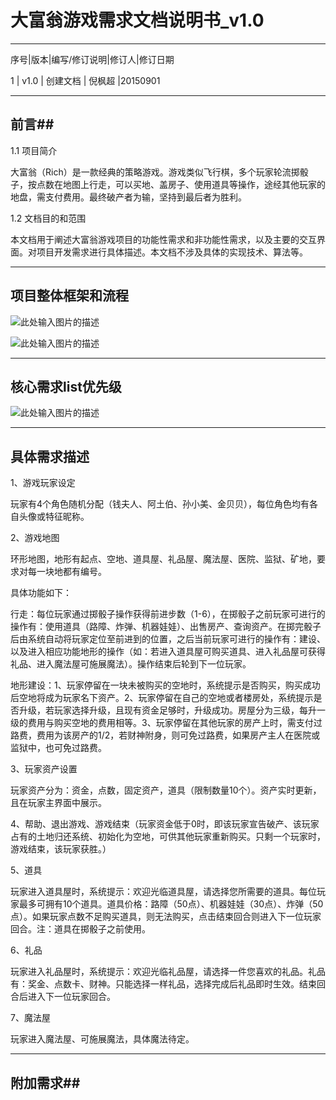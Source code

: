 # 大富翁游戏需求文档说明书_v1.0


----------

序号|版本|编写/修订说明|修订人|修订日期

1  | v1.0    |    创建文档      |          倪枫超       |20150901

----------


## 前言##


   1.1 项目简介

 大富翁（Rich）是一款经典的策略游戏。游戏类似飞行棋，多个玩家轮流掷骰子，按点数在地图上行走，可以买地、盖房子、使用道具等操作，途经其他玩家的地盘，需支付费用。最终破产者为输，坚持到最后者为胜利。
      
   1.2 文档目的和范围

 本文档用于阐述大富翁游戏项目的功能性需求和非功能性需求，以及主要的交互界面。对项目开发需求进行具体描述。本文档不涉及具体的实现技术、算法等。


----------

## 项目整体框架和流程 ##
 
![此处输入图片的描述][1]

![此处输入图片的描述][2]


----------


## 核心需求list优先级 ##
 
![此处输入图片的描述][3]

 


----------

 


## 具体需求描述 ##



 
1、游戏玩家设定

   玩家有4个角色随机分配（钱夫人、阿土伯、孙小美、金贝贝），每位角色均有各自头像或特征昵称。

2、游戏地图

  环形地图，地形有起点、空地、道具屋、礼品屋、魔法屋、医院、监狱、矿地，要求对每一块地都有编号。
  
  具体功能如下：
  
  行走：每位玩家通过掷骰子操作获得前进步数（1-6），在掷骰子之前玩家可进行的操作有：使用道具（路障、炸弹、机器娃娃）、出售房产、查询资产。在掷完骰子后由系统自动将玩家定位至前进到的位置，之后当前玩家可进行的操作有：建设、以及进入相应功能地形的操作（如：若进入道具屋可购买道具、进入礼品屋可获得礼品、进入魔法屋可施展魔法）。操作结束后轮到下一位玩家。

  地形建设：1、玩家停留在一块未被购买的空地时，系统提示是否购买，购买成功后空地将成为玩家名下资产。2、玩家停留在自己的空地或者楼房处，系统提示是否升级，若玩家选择升级，且现有资金足够时，升级成功。房屋分为三级，每升一级的费用与购买空地的费用相等。3、玩家停留在其他玩家的房产上时，需支付过路费，费用为该房产的1/2，若财神附身，则可免过路费，如果房产主人在医院或监狱中，也可免过路费。
  
3、玩家资产设置

  玩家资产分为：资金，点数，固定资产，道具（限制数量10个）。资产实时更新，且在玩家主界面中展示。
  
4、帮助、退出游戏、游戏结束（玩家资金低于0时，即该玩家宣告破产、该玩家占有的土地归还系统、初始化为空地，可供其他玩家重新购买。只剩一个玩家时，游戏结束，该玩家获胜。）
  
5、道具

  玩家进入道具屋时，系统提示：欢迎光临道具屋，请选择您所需要的道具。每位玩家最多可拥有10个道具。道具价格：路障（50点）、机器娃娃（30点）、炸弹（50点）。如果玩家点数不足购买道具，则无法购买，点击结束回合则进入下一位玩家回合。注：道具在掷骰子之前使用。
  
6、礼品

  玩家进入礼品屋时，系统提示：欢迎光临礼品屋，请选择一件您喜欢的礼品。礼品有：奖金、点数卡、财神。只能选择一样礼品，选择完成后礼品即时生效。结束回合后进入下一位玩家回合。
  
7、魔法屋

  玩家进入魔法屋、可施展魔法，具体魔法待定。
  


----------


  

## 附加需求##





  [1]: http://ww2.sinaimg.cn/mw1024/7e1be8b7gw1evnifo9t48j20q80c8myd.jpg
  [2]: http://ww2.sinaimg.cn/bmiddle/7e1be8b7gw1evni4176ttj208b098dfw.jpg
  [3]: http://ww1.sinaimg.cn/bmiddle/7e1be8b7gw1evtu50w0u1j20cg0h00w6.jpg
